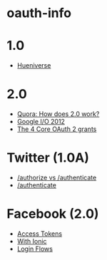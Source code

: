 # oauth-info


1.0
=======
* [Hueniverse](http://hueniverse.com/oauth/)


2.0
========
* [Quora: How does 2.0 work?](http://www.quora.com/How-does-OAuth-2-0-work)
* [Google I/O 2012](https://www.youtube.com/watch?v=YLHyeSuBspI)
* [The 4 Core OAuth 2 grants](https://aaronparecki.com/articles/2012/07/29/1/oauth2-simplified#authorization)


Twitter (1.0A)
==============
* [/authorize vs /authenticate](https://dev.twitter.com/oauth/3-legged)
* [/authenticate](https://dev.twitter.com/web/sign-in/implementing)

Facebook (2.0)
==============
* [Access Tokens](https://developers.facebook.com/docs/facebook-login/access-tokens)
* [With Ionic](https://www.youtube.com/watch?v=Y2je5D2xpmg)
* [Login Flows](https://developers.facebook.com/docs/facebook-login/v2.3)
